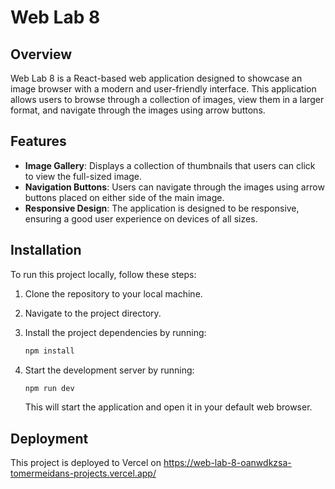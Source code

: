 # Web Lab 8

## Overview

Web Lab 8 is a React-based web application designed to showcase an image browser with a modern and user-friendly interface. This application allows users to browse through a collection of images, view them in a larger format, and navigate through the images using arrow buttons.

## Features

- **Image Gallery**: Displays a collection of thumbnails that users can click to view the full-sized image.
- **Navigation Buttons**: Users can navigate through the images using arrow buttons placed on either side of the main image.
- **Responsive Design**: The application is designed to be responsive, ensuring a good user experience on devices of all sizes.

## Installation

To run this project locally, follow these steps:

1. Clone the repository to your local machine.
2. Navigate to the project directory.
3. Install the project dependencies by running:

   ```bash
   npm install
   ```

4. Start the development server by running:

   ```bash
   npm run dev
   ```

   This will start the application and open it in your default web browser.

## Deployment

This project is deployed to Vercel on https://web-lab-8-oanwdkzsa-tomermeidans-projects.vercel.app/
